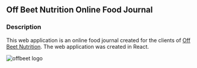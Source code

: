 ## Off Beet Nutrition Online Food Journal

### Description

This web application is an online food journal created for the clients of [Off Beet Nutrition](http://www.offbeetnutrition.com/). The web application was created in React.


![offbeet logo](https://cloud.githubusercontent.com/assets/15853081/24334861/d5fd71ea-122f-11e7-971f-412dc6e225bf.png)
